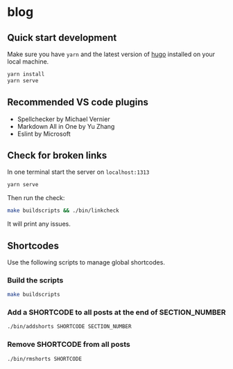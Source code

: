 # blog

## Quick start development

Make sure you have `yarn` and the latest version of [hugo](https://gohugo.io/getting-started/installing/) installed on your local machine.

```bash
yarn install
yarn serve
```

## Recommended VS code plugins

* Spellchecker by Michael Vernier
* Markdown All in One by Yu Zhang
* Eslint by Microsoft

## Check for broken links

In one terminal start the server on `localhost:1313`

```bash
yarn serve
```

Then run the check:

```bash
make buildscripts && ./bin/linkcheck
```

It will print any issues.

## Shortcodes

Use the following scripts to manage global shortcodes.

### Build the scripts

```bash
make buildscripts
```

### Add a SHORTCODE to all posts at the end of SECTION_NUMBER

```bash
./bin/addshorts SHORTCODE SECTION_NUMBER
```

### Remove SHORTCODE from all posts

```bash
./bin/rmshorts SHORTCODE
```
